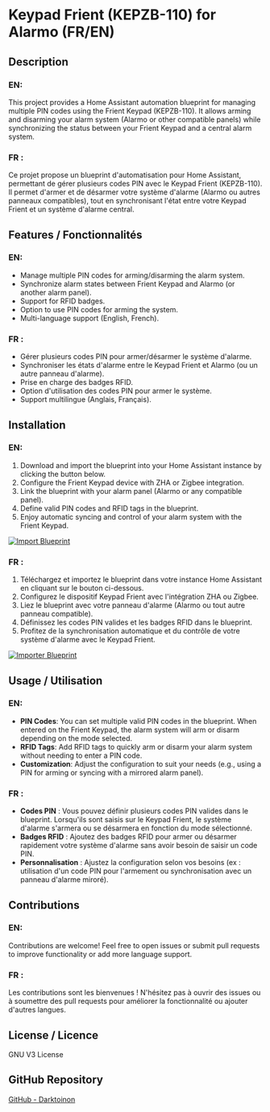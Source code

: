 # Keypad Frient (KEPZB-110) for Alarmo (FR/EN)

## Description

### EN:
This project provides a Home Assistant automation blueprint for managing multiple PIN codes using the Frient Keypad (KEPZB-110). It allows arming and disarming your alarm system (Alarmo or other compatible panels) while synchronizing the status between your Frient Keypad and a central alarm system.

### FR :
Ce projet propose un blueprint d'automatisation pour Home Assistant, permettant de gérer plusieurs codes PIN avec le Keypad Frient (KEPZB-110). Il permet d'armer et de désarmer votre système d'alarme (Alarmo ou autres panneaux compatibles), tout en synchronisant l'état entre votre Keypad Frient et un système d'alarme central.

## Features / Fonctionnalités

### EN:
- Manage multiple PIN codes for arming/disarming the alarm system.
- Synchronize alarm states between Frient Keypad and Alarmo (or another alarm panel).
- Support for RFID badges.
- Option to use PIN codes for arming the system.
- Multi-language support (English, French).

### FR :
- Gérer plusieurs codes PIN pour armer/désarmer le système d'alarme.
- Synchroniser les états d'alarme entre le Keypad Frient et Alarmo (ou un autre panneau d'alarme).
- Prise en charge des badges RFID.
- Option d'utilisation des codes PIN pour armer le système.
- Support multilingue (Anglais, Français).

## Installation

### EN:
1. Download and import the blueprint into your Home Assistant instance by clicking the button below.
2. Configure the Frient Keypad device with ZHA or Zigbee integration.
3. Link the blueprint with your alarm panel (Alarmo or any compatible panel).
4. Define valid PIN codes and RFID tags in the blueprint.
5. Enjoy automatic syncing and control of your alarm system with the Frient Keypad.

[![Import Blueprint](https://my.home-assistant.io/badges/blueprint_import.svg)](https://my.home-assistant.io/redirect/blueprint_import/?blueprint_url=https://raw.githubusercontent.com/Darktoinon/frient_keypad_control/refs/heads/main/frient_keypad_control.yaml)

### FR :
1. Téléchargez et importez le blueprint dans votre instance Home Assistant en cliquant sur le bouton ci-dessous.
2. Configurez le dispositif Keypad Frient avec l'intégration ZHA ou Zigbee.
3. Liez le blueprint avec votre panneau d'alarme (Alarmo ou tout autre panneau compatible).
4. Définissez les codes PIN valides et les badges RFID dans le blueprint.
5. Profitez de la synchronisation automatique et du contrôle de votre système d'alarme avec le Keypad Frient.

[![Importer Blueprint](https://my.home-assistant.io/badges/blueprint_import.svg)](https://my.home-assistant.io/redirect/blueprint_import/?blueprint_url=https://raw.githubusercontent.com/Darktoinon/frient_keypad_control/refs/heads/main/frient_keypad_control.yaml)

## Usage / Utilisation

### EN:
- **PIN Codes**: You can set multiple valid PIN codes in the blueprint. When entered on the Frient Keypad, the alarm system will arm or disarm depending on the mode selected.
- **RFID Tags**: Add RFID tags to quickly arm or disarm your alarm system without needing to enter a PIN code.
- **Customization**: Adjust the configuration to suit your needs (e.g., using a PIN for arming or syncing with a mirrored alarm panel).

### FR :
- **Codes PIN** : Vous pouvez définir plusieurs codes PIN valides dans le blueprint. Lorsqu'ils sont saisis sur le Keypad Frient, le système d'alarme s'armera ou se désarmera en fonction du mode sélectionné.
- **Badges RFID** : Ajoutez des badges RFID pour armer ou désarmer rapidement votre système d'alarme sans avoir besoin de saisir un code PIN.
- **Personnalisation** : Ajustez la configuration selon vos besoins (ex : utilisation d'un code PIN pour l'armement ou synchronisation avec un panneau d'alarme miroré).

## Contributions

### EN:
Contributions are welcome! Feel free to open issues or submit pull requests to improve functionality or add more language support.

### FR :
Les contributions sont les bienvenues ! N'hésitez pas à ouvrir des issues ou à soumettre des pull requests pour améliorer la fonctionnalité ou ajouter d'autres langues.

## License / Licence

GNU V3 License

## GitHub Repository

[GitHub - Darktoinon](https://github.com/Darktoinon/)
